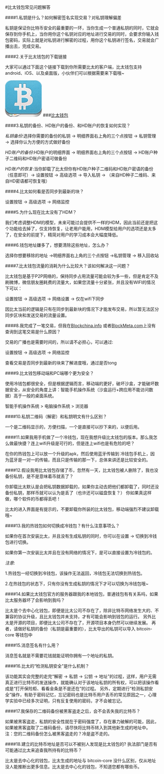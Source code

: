 #比太钱包常见问题解答

####1.私钥是什么？如何解密签名实现交易？对私钥理解偏差

私钥是保证你比特币安全的最重要的一环，当你生成一个普通私钥的同时，它就会保存到你手机上，当你用你这个私钥对应的地址进行交易的同时，会要求你输入钱包密码，实际上就是对私钥进行解密的过程，用你这个私钥进行签名，交易就会广播出去，完成交易。

####2.关于比太钱包的下载链接

大家可以通过下面这个链接下载到你所需要比太的客户端，比太钱包支持android、iOS、以及桌面版，小伙伴们可以根据需要来下载哦~

![bitherwallet](images/bither_120.png)
###[比太钱包](https://bither.net)  

####3.私钥的备份、HD账户的备份、和HD账户的恢复如何实现？

*私钥备份*:选择你需要的备份的私钥 -> 明细界面右上角的三个点按钮 -> 私钥管理 -> 选择你认为方便的方式做好备份

*HD账户的备份*:HD账户的明细界面 -> 明细界面右上角的三个点按钮 -> HD账户种子二维码和HD账户密语可做备份

*HD账户的恢复*:当你卸载了比太但你有HD账户种子二维码和HD账户密语的备份（任意即可）-> 设置按钮 -> 高级选项 -> 导入私钥 -> （来自HD种子二维码、来自HD密语都可恢复哦）

####4.比太如何看是否同步到最新的块？

设置按钮 -> 高级选项 -> 网络监控

####5.为什么现在比太没有了HDM？ 

我们考虑调整HDM的模型，未来可能过会提供不一样的HDM，因此当前还是把这个功能给去掉了，仅支持恢复，让老用户能用，HDM模型给用户的选项还是太多了，在安全的前提下，精简对用户的学习成本会大幅度降低。

####6.钱包地址嫌多了，想要清除这些地址，怎么办？

选择你想要移除的地址 ->明细界面右上角的三个点按钮 ->私钥管理 ->   移入回收站

####7.比太钱包流量的消耗为什么比较大？该如何解决这一问题？

比太钱包是基于P2P网络的，保持同步占用流量可能会较为多一些，但是肯定不及刷微博，微信朋友圈耗费的流量大，如果您流量十分紧张，并且没有WIFI的情况下可以：

设置按钮 -> 高级选项 -> 网络设置 -> 仅在wifi下同步

因比太当前的逻辑是只有在同步到最新块的情况下才能发布交易，所以暂无法区分同步区块和发送交易的流量设置。

####8.我完成了一笔交易，但我在[Blockchina.info](https://blockchain.info/) 或者[BlockMeta.com](https://BlockMeta.com)上没有查询到这笔交易是什么原因？

交易的广播也是需要时间的，所以请不必担心，可以通过:

设置按钮 -> 高级选项 -> 网络监控 

查看交易是否同步到最新的块来了解进度哦，通过是否tong

####9.比太钱包移动端和PC端哪个更为安全？

使用冷钱包都很安全，但是根据逻辑而言，移动端的更好，破坏沙盒，才能破坏数据安全，从安全的角度上讲：智能手机操作系统（沙盒运行+跨应用不能访问数据）高于一般的桌面系统。

智能手机操作系统 > 电脑操作系统 > 浏览器

####10.私钥二维码（解密）和私钥明文有什么区别？

一个是二维码显示的，方便扫描，一个是直接可以抄下来的，以便后用。

####11.如果我用手机做了一个冷钱包，现在我想升级比太钱包的版本。那么我怎么做最快捷？连上wifi升级是可行的，但是连上wifi也是有危险的吧？

在你的热钱包上可以放一个升级的apk，然后使用蓝牙传输到 冷钱包手机上，因为蓝牙是一对一的传输，而且只是传输的那一下，总体来讲还是比较安全的。

####12.假设我用比太钱包存储了币，忽然有一天，比太钱包被人删除了，我也没备份私钥，是不是意味着币就丢了？

你卸载比太默认是会把私钥数据卸载的，如果你主动去把他们都卸载了，同时还没备份私钥，那样币就可以认为是丢了（也许还可以磁盘恢复？）
你如果真这样做，哪个软件的币都得丢吧！

比太的进入界面是有提示的，不要卸载你所装的比太钱包，移动端强烈不建议卸载哦~

####13.我的热钱包如何切换成冷钱包？有什么注意事项么？

如果你在首次安装比太，并且没有生成私钥的同时，你可以在设置 -> 切换到冷钱包进行切换。

如果你第一次安装比太并且在没有网络的情况下，是可以直接设置为冷钱包的。

*注意*:

 1.热钱包一经切换到冷钱包，该操作无法返回，冷钱包无法切换到热钱包。

 2.在热钱包的状态下，只有你没有生成私钥的情况下才可以切换为冷钱包哦~
 
####14.如果比太钱包官方的服务器跟我的本地钱包，普通钱包有有关系吗，如果比太服务器坏了会影响到我吗？

比太是个去中心化钱包，即便是比太公司不存在了，除非比特币网络发生大的、不兼容的协议升级，且比太钱包并未支持，才有可能会影响到钱包的运行。
另外比太是开源的项目，即便比太公司不存在了，开源项目本身仍然可以继续发展。
再者，请做好私钥的备份（私钥是最重要的），比太导出的私钥可以导入 bitcoin-core 等钱包中

####15.消息签名有什么用？

消息签名就是不需要花钱就能证明你拥有一个地址的私钥。

####16.比太的“检测私钥安全”是什么机制？

该功能其实会完整的走完“解密 -> 私钥 -> 公钥 -> 地址”的过程，这样，用户无需真正进行比特币的发送操作，就能确认对于该地址私钥的所有权，可以把该操作看成是“打开保险柜、看看金条是不是还在”的过程。
另外，定期进行“检测私钥安全”操作，有助于密码记忆，忘记密码也是比特币用户丢币的常见原因之一，心理学实验中已经多次证明，只有反复使用的密码，才不会被忘记。

####17.我保存的二维码备份被黑客盗走之后，会不会丢失我的比特币？

如果被黑客盗走，私钥的安全性就在于密码强度了，存在暴力破解的可能，因此，如果被黑客盗取了二维码备份，请尽快将比特币转入到其他新生成的地址中。
注：您的二维码备份怎么被黑客盗走的？冷是盗不走的。

####18.建立的比特币地址是否可以不被别人发现是比太钱包的? 执法部门是否有可能通过比太来追查我所持有的比特币？

比太是去中心化的钱包，比太生成的地址与 bitcoin-core 没什么区别，仅从地址没人能推断出更多信息。比太是去中心化的钱包，不知道您都有哪些币。
